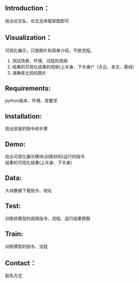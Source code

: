 ## Introduction： 
给出论文名、论文总体框架图即可

## Visualization：
可视化展示，只放图片和简单介绍，不放流程。
1. 测试场景、环境、过程的视频
2. 结果的可视化结果的视频(上半身、下半身)*（点云、本文、基线）
3. 准确率比较的图片

## Requirements: 
python版本、环境、库要求

## Installation: 
给出安装的指令和步骤

## Demo:
给出可视化展示模块(训练好的)运行的指令 \
结果的可视化结果(上半身、下半身)

## Data:
大块数据下载指令、地址

## Test:
训练好模型的调用指令、流程、运行结果预期

## Train: 
训练模型的指令、流程

## Contact：
联系方式

